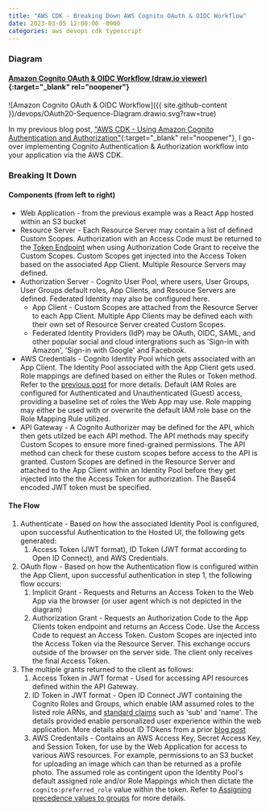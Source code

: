 ```yaml
---
title: "AWS CDK - Breaking Down AWS Cognito OAuth & OIDC Workflow"
date: 2023-03-05 12:00:00 -0000
categories: aws devops cdk typescript
---
```


### Diagram

#### [Amazon Cognito OAuth & OIDC Workflow (draw.io viewer)](https://viewer.diagrams.net/?tags=%7B%7D&highlight=0000ff&edit=_blank&layers=1&nav=1&title=OAuth20-Sequence-Diagram.drawio#Uhttps%3A%2F%2Fraw.githubusercontent.com%2FAdam-Lechnos%2Fdiagrams-charts%2Fmain%2Fdevops%2FOAuth20-Sequence-Diagram.drawio){:target="_blank" rel="noopener"}

![Amazon Cognito OAuth & OIDC Workflow]({{ site.github-content }}/devops/OAuth20-Sequence-Diagram.drawio.svg?raw=true)

In my previous blog post, ["AWS CDK - Using Amazon Cognito Authentication and Authorization"](/aws/devops/cdk/typescript/2023/02/22/aws-cdk-cognito-use.html){:target="_blank" rel="noopener"}, I go-over implementing Cognito Authentication & Authorization workflow into your application via the AWS CDK.

### Breaking It Down

#### Components (from left to right)

* Web Application - from the previous example was a React App hosted within an S3 bucket
* Resource Server - Each Resource Server may contain a list of defined Custom Scopes. Authorization with an Access Code must be returned to the [Token Endpoint](https://docs.aws.amazon.com/cognito/latest/developerguide/token-endpoint.html) when using Authorization Code Grant to receive the Custom Scopes. Custom Scopes get injected into the Access Token based on the associated App Client. Multiple Resource Servers may defined.
* Authorization Server - Cognito User Pool, where users, User Groups, User Groups default roles, App Clients, and Resouce Servers are defined. Federated Identity may also be configured here.
  * App Client - Custom Scopes are attached from the Resource Server to each App Client. Multiple App Clients may be defined each with their own set of Resource Server created Custom Scopes.
  * Federated Identity Providers (IdP) may be OAuth, OIDC, SAML, and other popular social and cloud intergrations such as 'Sign-in with Amazon', 'Sign-in with Google' and Facebook.
* AWS Credentials - Cognito Identity Pool which gets associated with an App Client. The Identity Pool associated with the App Client gets used. Role mappings are defined based on either the Rules or Token method. Refer to the [previous post](/aws/devops/cdk/typescript/2023/02/22/aws-cdk-cognito-use.html) for more details. Default IAM Roles are configured for Authenticated and Unauthenticated (Guest) access, providing a baseline set of roles the Web App may use. Role mapping may either be used with or overwrite the default IAM role base on the Role Mapping Rule utilized.
* API Gateway - A Cognito Authorizer may be defined for the API, which then gets utilzed be each API method. The API methods may specify Custom Scopes to ensure more fined-grained permissions. The API method can check for these custom scopes before access to the API is granted. Custom Scopes are defined in the Resource Server and attached to the App Client within an Identity Pool before they get injected into the the Access Token for authorization. The Base64 encoded JWT token must be specified.

#### The Flow

1. Authenticate - Based on how the associated Identity Pool is configured, upon successful Authentication to the Hosted UI, the following gets generated:
   1. Access Token (JWT format), ID Token (JWT format according to Open ID Connect), and AWS Credentials.
1. OAuth flow - Based on how the Authentication flow is configured within the App Client, upon successful authentication in step 1, the following flow occurs:
    1. Implicit Grant - Requests and Returns an Access Token to the Web App via the browser (or user agent which is not depicted in the diagram)
    1. Authorization Grant - Requests an Authorization Code to the App Clients token endpoint and returns an Access Code. Use the Access Code to request an Access Token. Custom Scopes are injected into the Access Token via the Resource Server. This exchange occurs outside of the browser on the server side. The client only receives the final Access Token.
1. The multiple grants returned to the client as follows:
    1. Access Token in JWT format - Used for accessing API resources defined within the API Gateway.
    1. ID Token in JWT format - Open ID Connect JWT containing the Cognito Roles and Groups, which enable IAM assumed roles to the listed role ARNs, and [standard claims](https://openid.net/specs/openid-connect-core-1_0.html#StandardClaims) such as 'sub' and 'name'. The details provided enable personalized user experience within the web application. More details about ID TOkens from a prior [blog post](/aws/devops/cdk/typescript/2023/02/20/aws-cdk-cognito.html#id-tokens)
    1. AWS Credentails - Contains an AWS Access Key, Secret Access Key, and Session Token, for use by the Web Application for access to various AWS resources. For example, permissions to an S3 bucket for uploading an image which can than be returned as a profile photo. The assumed role as contingent upon the Identity Pool's default assigned role and/or Role Mappings which then dictate the `cognito:preferred_role` value within the token. Refer to [Assigning precedence values to groups](https://docs.aws.amazon.com/cognito/latest/developerguide/cognito-user-pools-user-groups.html#assigning-precedence-values-to-groups) for more details.